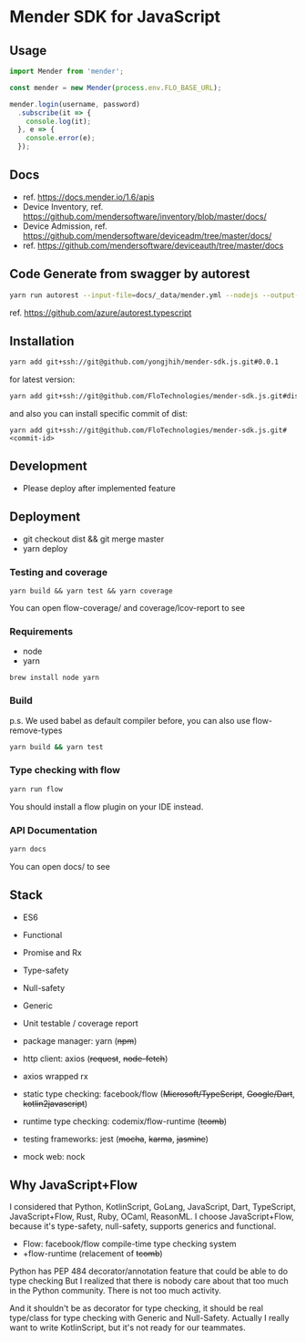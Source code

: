 # Mender SDK for JavaScript

## Usage


```js
import Mender from 'mender';

const mender = new Mender(process.env.FLO_BASE_URL);

mender.login(username, password)
  .subscribe(it => {
    console.log(it);
  }, e => {
    console.error(e);
  });
```

## Docs

* ref. https://docs.mender.io/1.6/apis
* Device Inventory, ref. https://github.com/mendersoftware/inventory/blob/master/docs/
* Device Admission, ref. https://github.com/mendersoftware/deviceadm/tree/master/docs/
* ref. https://github.com/mendersoftware/deviceauth/tree/master/docs

## Code Generate from swagger by autorest


```sh
yarn run autorest --input-file=docs/_data/mender.yml --nodejs --output-folder=autorest
```

ref. https://github.com/azure/autorest.typescript

## Installation

```sh
yarn add git+ssh://git@github.com/yongjhih/mender-sdk.js.git#0.0.1
```

for latest version:

```sh
yarn add git+ssh://git@github.com/FloTechnologies/mender-sdk.js.git#dist
```

and also you can install specific commit of dist:

```
yarn add git+ssh://git@github.com/FloTechnologies/mender-sdk.js.git#<commit-id>
```


## Development

* Please deploy after implemented feature

## Deployment

* git checkout dist && git merge master
* yarn deploy

### Testing and coverage

```
yarn build && yarn test && yarn coverage
```

You can open flow-coverage/ and coverage/lcov-report to see

### Requirements

* node
* yarn

```
brew install node yarn
```

### Build

p.s. We used babel as default compiler before, you can also use flow-remove-types

```sh
yarn build && yarn test
```

### Type checking with flow

```sh
yarn run flow
```

You should install a flow plugin on your IDE instead.

### API Documentation

```sh
yarn docs
```

You can open docs/ to see

## Stack

* ES6
* Functional
* Promise and Rx

* Type-safety
* Null-safety
* Generic
* Unit testable / coverage report

* package manager: yarn (~~npm~~)
* http client: axios (~~request~~, ~~node-fetch~~)
* axios wrapped rx
* static type checking: facebook/flow (~~Microsoft/TypeScript~~, ~~Google/Dart~~, ~~kotlin2javascript~~)
* runtime type checking: codemix/flow-runtime (~~tcomb~~)
* testing frameworks: jest (~~mocha~~, ~~karma~~, ~~jasmine~~)
* mock web: nock

## Why JavaScript+Flow

I considered that Python, KotlinScript, GoLang, JavaScript, Dart, TypeScript, JavaScript+Flow, Rust, Ruby, OCaml, ReasonML.
I choose JavaScript+Flow, because it's type-safety, null-safety, supports generics and functional.

* Flow: facebook/flow compile-time type checking system
* +flow-runtime (relacement of ~~tcomb~~)

Python has PEP 484 decorator/annotation feature that could be able to do type checking
But I realized that there is nobody care about that too much in the Python community.
There is not too much activity.

And it shouldn't be as decorator for type checking, it should be real type/class for type checking with Generic and Null-Safety.
Actually I really want to write KotlinScript, but it's not ready for our teammates.
